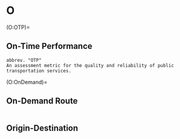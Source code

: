 # O

(O:OTP)=

## On-Time Performance

```{tabbed} Definition
abbrev. "OTP"
An assessment metric for the quality and reliability of public transportation services.
```

(O:OnDemand)=

## On-Demand Route

```{tabbed} Definition

```

## Origin-Destination

```{tabbed} Definition

```
